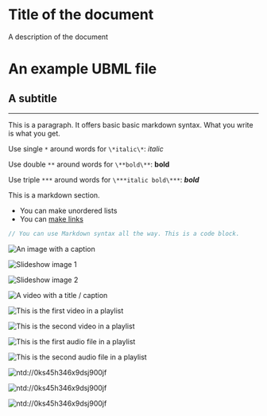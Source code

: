 # Title of the document

A description of the document

<!--This is a comment. It is only visible in this file and not rendered by United.-->

# An example UBML file

## A subtitle

---

This is a paragraph. It offers basic basic markdown syntax. What you write is what you get. 



Use single `*` around words for `\*italic\*`: *italic*

Use double `**` around words for `\**bold\**`: **bold**

Use triple `***` around words for `\***italic bold\***`: ***bold***


This is a markdown section.
- You can make unordered lists
- You can [make links](ntd://23s45h346x9dsjfsq9j)
```js
// You can use Markdown syntax all the way. This is a code block.
```

![An image with a caption](ntd://owfn2893j0f2no128ns)

![Slideshow image 1](ntd://owfn2893j0f2no128ns)

![Slideshow image 2](ntd://owfn2893j0f2no128ns)

![A video with a title / caption](ntd://23s45h346x9dsjfsq9j)

![This is the first video in a playlist](ntd://0ks45h346x9dsj900jf?lang=nl)

![This is the second video in a playlist](ntd://23s45h346x9dsjfsq9j?lang=en)

![This is the first audio file in a playlist](ntd://0ks45h346x9dsj900jf?lang=nl)

![This is the second audio file in a playlist](ntd://0ks45h346x9dsj900jf?lang=nl)

![ntd://0ks45h346x9dsj900jf](ntd://0ks45h346x9dsj900jf)

![ntd://0ks45h346x9dsj900jf](ntd://0ks45h346x9dsj900jf)

![ntd://0ks45h346x9dsj900jf](ntd://0ks45h346x9dsj900jf)

<!--With =ref you can include another UBML page or a section of it. United will automatically 
add a footnote with a link to the source.-->

